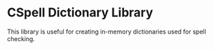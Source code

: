 # CSpell Dictionary Library

This library is useful for creating in-memory dictionaries used for spell checking.

